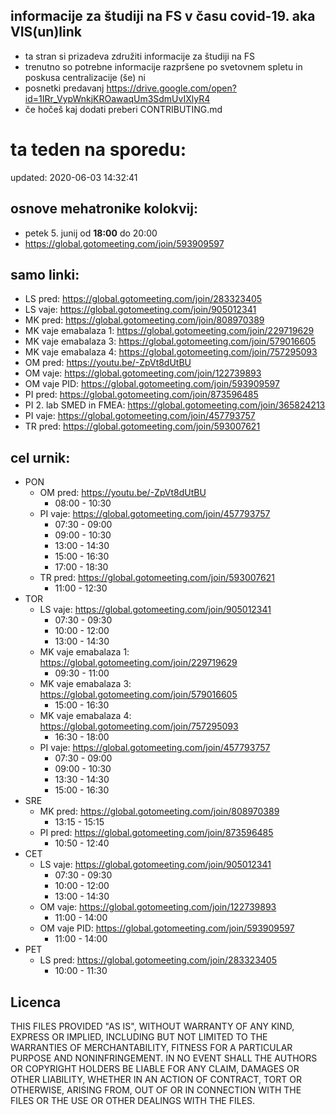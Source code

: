 ## informacije za študiji na FS v času covid-19. aka VIS(un)link
- ta stran si prizadeva združiti informacije za študiji na FS
- trenutno so potrebne informacije razpršene po svetovnem spletu in poskusa centralizacije (še) ni
- posnetki predavanj https://drive.google.com/open?id=1IRr_VypWnkjKROawaqUm3SdmUvIXlyR4
- če hočeš kaj dodati preberi CONTRIBUTING.md

# ta teden na sporedu:
updated: 2020-06-03 14:32:41

## osnove mehatronike kolokvij:
- petek 5. junij od **18:00** do 20:00
- https://global.gotomeeting.com/join/593909597


## samo linki:
- LS pred: https://global.gotomeeting.com/join/283323405
- LS vaje: https://global.gotomeeting.com/join/905012341
- MK pred: https://global.gotomeeting.com/join/808970389
- MK vaje emabalaza 1: https://global.gotomeeting.com/join/229719629
- MK vaje emabalaza 3: https://global.gotomeeting.com/join/579016605
- MK vaje emabalaza 4: https://global.gotomeeting.com/join/757295093
- OM pred: https://youtu.be/-ZpVt8dUtBU
- OM vaje: https://global.gotomeeting.com/join/122739893
- OM vaje PID: https://global.gotomeeting.com/join/593909597
- PI pred: https://global.gotomeeting.com/join/873596485
- PI 2. lab SMED in FMEA: https://global.gotomeeting.com/join/365824213
- PI vaje: https://global.gotomeeting.com/join/457793757
- TR pred: https://global.gotomeeting.com/join/593007621

## cel urnik:
- PON
	- OM pred: https://youtu.be/-ZpVt8dUtBU
		- 08:00 - 10:30
	- PI vaje: https://global.gotomeeting.com/join/457793757
		- 07:30 - 09:00
		- 09:00 - 10:30
		- 13:00 - 14:30
		- 15:00 - 16:30
		- 17:00 - 18:30
	- TR pred: https://global.gotomeeting.com/join/593007621
		- 11:00 - 12:30
- TOR
	- LS vaje: https://global.gotomeeting.com/join/905012341
		- 07:30 - 09:30
		- 10:00 - 12:00
		- 13:00 - 14:30
	- MK vaje emabalaza 1: https://global.gotomeeting.com/join/229719629
		- 09:30 - 11:00
	- MK vaje emabalaza 3: https://global.gotomeeting.com/join/579016605
		- 15:00 - 16:30
	- MK vaje emabalaza 4: https://global.gotomeeting.com/join/757295093
		- 16:30 - 18:00
	- PI vaje: https://global.gotomeeting.com/join/457793757
		- 07:30 - 09:00
		- 09:00 - 10:30
		- 13:30 - 14:30
		- 15:00 - 16:30
- SRE
	- MK pred: https://global.gotomeeting.com/join/808970389
		- 13:15 - 15:15
	- PI pred: https://global.gotomeeting.com/join/873596485
		- 10:50 - 12:40
- CET
	- LS vaje: https://global.gotomeeting.com/join/905012341
		- 07:30 - 09:30
		- 10:00 - 12:00
		- 13:00 - 14:30
	- OM vaje: https://global.gotomeeting.com/join/122739893
		- 11:00 - 14:00
	- OM vaje PID: https://global.gotomeeting.com/join/593909597
		- 11:00 - 14:00
- PET
	- LS pred: https://global.gotomeeting.com/join/283323405
		- 10:00 - 11:30

## Licenca
THIS FILES PROVIDED "AS IS", WITHOUT WARRANTY OF ANY KIND, EXPRESS OR
IMPLIED, INCLUDING BUT NOT LIMITED TO THE WARRANTIES OF MERCHANTABILITY,
FITNESS FOR A PARTICULAR PURPOSE AND NONINFRINGEMENT. IN NO EVENT SHALL THE
AUTHORS OR COPYRIGHT HOLDERS BE LIABLE FOR ANY CLAIM, DAMAGES OR OTHER
LIABILITY, WHETHER IN AN ACTION OF CONTRACT, TORT OR OTHERWISE, ARISING FROM,
OUT OF OR IN CONNECTION WITH THE FILES OR THE USE OR OTHER DEALINGS WITH THE FILES.
